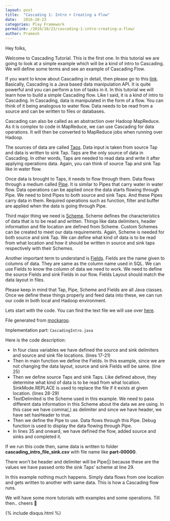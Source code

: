 ```yaml
---
layout: post
title:  "Cascading 1: Intro + Creating a Flow"
date:   2016-10-23
categories: Play Framework
permalink: /2016/10/23/cascading-1-intro-creating-a-flow/
author: Pramesh
---
```



Hey folks,

Welcome to Cascading Tutorial. This is the first one. In this tutorial we are going to look at a simple example which will be a kind of intro to Cascading. We will define some terms and see an example of Cascading Flow.

If you want to know about Cascading in detail, then please go to this [link][cascading_link]. Basically, Cascading is a Java based data manipulation API. It is quite powerful and you can perform a ton of tasks in it. In this tutorial we will learn how to build a simple Cascading flow. Like I said, it is a kind of intro to Cascading. In Cascading, data is manipulated in the form of a flow. You can think of it being analogous to water flow. Data needs to be read from a source and can be written to files or databases.

Cascading can also be called as an abstraction over Hadoop MapReduce. As it is complex to code in MapReduce, we can use Cascading for data operations. It will then be converted to MapReduce jobs when running over Hadoop.

The sources of data are called [Taps][taps_link]. Data input is taken from source Tap and data is written to sink Tap. Taps are the only source of data in Cascading. In other words, Taps are needed to read data and write it after applying operations data. Again, you can think of source Tap and sink Tap like in water flow.

Once data is brought to Taps, it needs to flow through them. Data flows through a medium called [Pipe][pipe_link]. It is similar to Pipes that carry water in water flow. Data operations can be applied once the data starts flowing through Pipe. We need to bind Pipes to both source and sink Taps. And these Pipes carry data in them. Required operations such as function, filter and buffer are applied when the data is going through Pipe.

Third major thing we need is [Scheme][scheme_link]. Scheme defines the  characteristics of data that is to be read and written. Things like data delimiters, header information and file location are defined from Scheme. Custom Schemes can be created to meet our data requirements. Again, Scheme is needed for both source and sink Tap. We can define what kind of data is to be read from what location and how it should be written  in source and sink taps respectively with their Schemes.

Another important term to understand is [Fields][fields_link]. Fields are the name given to columns of data. They are same as the column name used in SQL. We can use Fields to know the column of data we need to work. We need to define the source Fields and sink Fields in our flow. Fields Layout should match the data layout in files.

Please keep in mind that Tap, Pipe, Scheme and Fields are all Java classes. Once we define these things properly and feed data into these, we can run our code in both local and Hadoop environment.

Lets start with the code. You can find the text file we will use over [here][github_link].

File generated from [mockaroo][mockaroo].

Implementation part: `CascadingIntro.java`

<script src="https://gist.github.com/prameshgautam/950f450307f000be5305cf37041fc2e9.js"></script>

Here is the code description:

* In four class variables we have defined the source and sink delimiters and source and sink file locations. (lines 17-21)
* Then in main function we define the Fields. In this example, since we are not changing the data layout, source and sink Fields will be same. (line 25)
* Then we define source Taps and sink Taps. Like defined above, they determine what kind of data is to be read from what location. SinkMode.REPLACE is used to replace the file if it exists at given location. (lines 28-29)
* TextDelimited is the Scheme used in this example. We need to pass different data information in this Scheme about the data we are using. In this case we have comma(,) as delimiter and since we have header, we have set hasHeader to true.
* Then we define the Pipe to use. Data flows through this Pipe. Debug function is used to display the data flowing through Pipe.
* In lines 35 and onward, we have defined the flow, added source and sinks and completed it.



If we run this code then, same data is written to folder **cascading_intro_file_sink.csv** with file name like **part-00000**. 

There won’t be header and delimiter will be Pipe(\|) because these are the values we have passed onto the sink Taps’ scheme at line 29. 

In this example nothing much happens. Simply data flows from one location and gets written to another with same data. This is how a Cascading flow runs.

We will have some more tutorials with examples and some operations. Till then.. cheers 🙂

[cascading_link]: http://www.cascading.org/
[taps_link]: http://docs.cascading.org/cascading/1.2/userguide/html/ch03s03.html
[pipe_link]: http://docs.cascading.org/cascading/1.2/javadoc/cascading/pipe/Pipe.html
[scheme_link]: http://docs.cascading.org/cascading/2.0/javadoc/cascading/scheme/Scheme.html
[fields_link]: http://docs.cascading.org/cascading/1.2/javadoc/cascading/tuple/Fields.html
[github_link]: https://www.dropbox.com/s/rnk0c6j4vl05pe8/cascading_intro_file.csv?dl=0
[mockaroo]: [https://www.mockaroo.com/]

{% include disqus.html %}